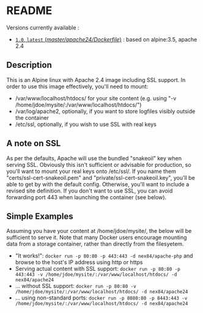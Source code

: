 # README #

Versions currently available :

-	[`1.0`, `latest` (*master/apache24/Dockerfile*)](https://github.com/nex84/docker/blob/master/apache24/Dockerfile) : based on alpine:3.5, apache 2.4

## Description ##

This is an Alpine linux with Apache 2.4 image including SSL support. In order to use this image effectively, you'll need to mount:

- /var/www/localhost/htdocs/ for your site content (e.g. using "-v /home/jdoe/mysite/:/var/www/localhost/htdocs/")
- /var/log/apache2, optionally, if you want to store logfiles visibly outside the container
- /etc/ssl, optionally, if you wish to use SSL with real keys

## A note on SSL ##

As per the defaults, Apache will use the bundled "snakeoil" key when serving SSL. Obviously this isn't sufficient or advisable for production, so you'll want to mount your real keys onto /etc/ssl/. If you name them "certs/ssl-cert-snakeoil.pem" and "private/ssl-cert-snakeoil.key", you'll be able to get by with the default config. Otherwise, you'll want to include a revised site definition. If you don't want to use SSL, you can avoid forwarding port 443 when launching the container (see below).

## Simple Examples ##

Assuming you have your content at /home/jdoe/mysite/, the below will be sufficient to serve it. Note that many Docker users encourage mounting data from a storage container, rather than directly from the filesyetem.

- "It works!": `docker run -p 80:80 -p 443:443 -d nex84/apache-php` and browse to the host's IP address using http or https
- Serving actual content with SSL support: `docker run -p 80:80 -p 443:443 -v /home/jdoe/mysite/:/var/www/localhost/htdocs/ -d nex84/apache24`
- ... without SSL support: `docker run -p 80:80 -v /home/jdoe/mysite/:/var/www/localhost/htdocs/ -d nex84/apache24`
- ... using non-standard ports: `docker run -p 8080:80 -p 8443:443 -v /home/jdoe/mysite/:/var/www/localhost/htdocs/ -d nex84/apache24`

